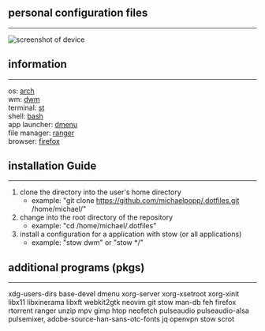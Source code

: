 ## personal configuration files  
---
![screenshot of device](https://i.imgur.com/EQtkfrh.png)  

## information  
---
os: [arch](https://archlinux.org/)    
wm: [dwm](https://dwm.suckless.org/)   
terminal: [st](https://dwm.suckless.org/)  
shell: [bash](https://www.gnu.org/software/bash/)  
app launcher: [dmenu](https://tools.suckless.org/dmenu/)   
file manager: [ranger](https://github.com/ranger/ranger)  
browser: [firefox](https://www.mozilla.org/en-US/firefox/new/)  

## installation Guide
---
1. clone the directory into the user's home directory  
   * example: "git clone https://github.com/michaelpopp/.dotfiles.git /home/michael/"  
2. change into the root directory of the repository  
   * example: "cd /home/michael/.dotfiles"  
3. install a configuration for a application with stow (or all applications)  
   * example: "stow dwm" or "stow */"  

## additional programs (pkgs)
---
xdg-users-dirs base-devel dmenu xorg-server xorg-xsetroot xorg-xinit libx11
libxinerama libxft webkit2gtk neovim git stow man-db
feh firefox rtorrent ranger unzip mpv gimp htop neofetch pulseaudio pulseaudio-alsa
pulsemixer, adobe-source-han-sans-otc-fonts jq openvpn stow scrot

